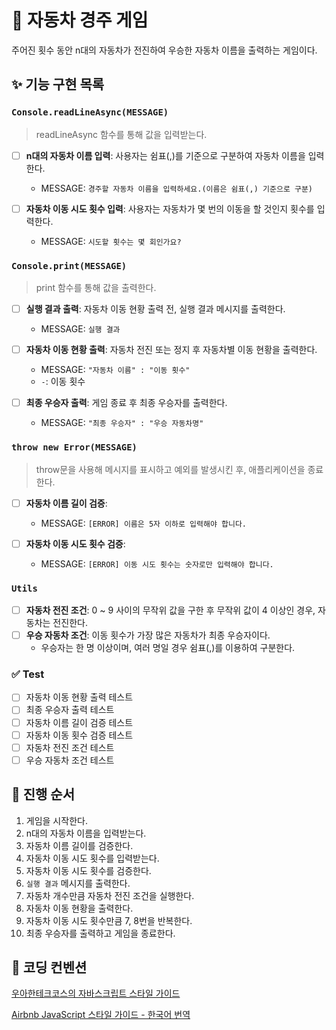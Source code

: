 # 📝 자동차 경주 게임

주어진 횟수 동안 n대의 자동차가 전진하여 우승한 자동차 이름을 출력하는 게임이다.

## ✨ 기능 구현 목록

### `Console.readLineAsync(MESSAGE)`

> readLineAsync 함수를 통해 값을 입력받는다.

- [ ] **n대의 자동차 이름 입력**: 사용자는 쉼표(,)를 기준으로 구분하여 자동차 이름을 입력한다.
  - MESSAGE: `경주할 자동차 이름을 입력하세요.(이름은 쉼표(,) 기준으로 구분)`
- [ ] **자동차 이동 시도 횟수 입력**: 사용자는 자동차가 몇 번의 이동을 할 것인지 횟수를 입력한다.

  - MESSAGE: `시도할 횟수는 몇 회인가요?`

### `Console.print(MESSAGE)`

> print 함수를 통해 값을 출력한다.

- [ ] **실행 결과 출력**: 자동차 이동 현황 출력 전, 실행 결과 메시지를 출력한다.
  - MESSAGE: `실행 결과`
- [ ] **자동차 이동 현황 출력**: 자동차 전진 또는 정지 후 자동차별 이동 현황을 출력한다.
  - MESSAGE: `"자동차 이름" : "이동 횟수"`
  - `-`: 이동 횟수
- [ ] **최종 우승자 출력**: 게임 종료 후 최종 우승자를 출력한다.

  - MESSAGE: `"최종 우승자" : "우승 자동차명"`

### `throw new Error(MESSAGE)`

> throw문을 사용해 메시지를 표시하고 예외를 발생시킨 후, 애플리케이션을 종료한다.

- [ ] **자동차 이름 길이 검증**:
  - MESSAGE: `[ERROR] 이름은 5자 이하로 입력해야 합니다.`
- [ ] **자동차 이동 시도 횟수 검증**:

  - MESSAGE: `[ERROR] 이동 시도 횟수는 숫자로만 입력해야 합니다.`

### `Utils`

- [ ] **자동차 전진 조건**: 0 ~ 9 사이의 무작위 값을 구한 후 무작위 값이 4 이상인 경우, 자동차는 전진한다.
- [ ] **우승 자동차 조건**: 이동 횟수가 가장 많은 자동차가 최종 우승자이다.
  - 우승자는 한 명 이상이며, 여러 명일 경우 쉼표(,)를 이용하여 구분한다.

### ✅ Test

- [ ] 자동차 이동 현황 출력 테스트
- [ ] 최종 우승자 출력 테스트
- [ ] 자동차 이름 길이 검증 테스트
- [ ] 자동차 이동 횟수 검증 테스트
- [ ] 자동차 전진 조건 테스트
- [ ] 우승 자동차 조건 테스트

## 🚩 진행 순서

1. 게임을 시작한다.
2. n대의 자동차 이름을 입력받는다.
3. 자동차 이름 길이를 검증한다.
4. 자동차 이동 시도 횟수를 입력받는다.
5. 자동차 이동 시도 횟수를 검증한다.
6. `실행 결과` 메시지를 출력한다.
7. 자동차 개수만큼 자동차 전진 조건을 실행한다.
8. 자동차 이동 현황을 출력한다.
9. 자동차 이동 시도 횟수만큼 7, 8번을 반복한다.
10. 최종 우승자를 출력하고 게임을 종료한다.

## 🎨 코딩 컨벤션

[우아한테크코스의 자바스크립트 스타일 가이드](https://github.com/woowacourse/woowacourse-docs/tree/main/styleguide/javascript)

[Airbnb JavaScript 스타일 가이드 - 한국어 번역](https://github.com/ParkSB/javascript-style-guide)
